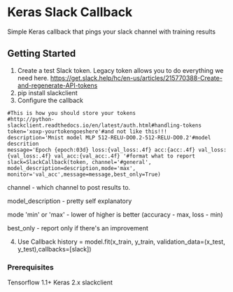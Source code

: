 # Keras Slack Callback

Simple Keras callback that pings your slack channel with training results

## Getting Started

1. Create a test Slack token. Legacy token allows you to do everything we need here.
https://get.slack.help/hc/en-us/articles/215770388-Create-and-regenerate-API-tokens
2. pip install slackclient
3. Configure the callback

```
#This is how you should store your tokens
#http://python-slackclient.readthedocs.io/en/latest/auth.html#handling-tokens
token='xoxp-yourtokengoeshere'#and not like this!!!
description='Mnist model MLP 512-RELU-DO0.2-512-RELU-DO0.2'#model descrition
message='Epoch {epoch:03d} loss:{val_loss:.4f} acc:{acc:.4f} val_loss:{val_loss:.4f} val_acc:{val_acc:.4f} '#format what to report 
slack=SlackCallback(token, channel='#general', model_description=description,mode='max', monitor='val_acc',message=message,best_only=True)
```

channel - which channel to post results to.

model_description - pretty self explanatory

mode 'min' or 'max' - lower of higher is better (accuracy - max, loss - min)

best_only - report only if there's an improvement


4. Use Callback
history = model.fit(x_train, y_train, validation_data=(x_test, y_test),callbacks=[slack])

### Prerequisites

Tensorflow 1.1+
Keras 2.x
slackclient

